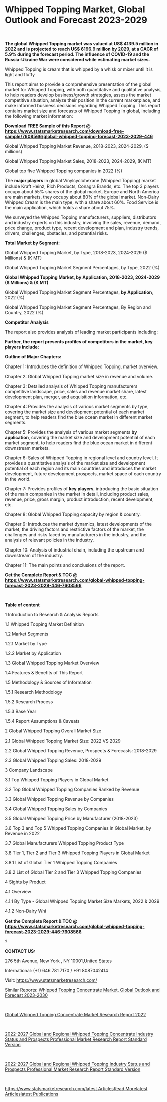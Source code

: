 <h1>Whipped Topping Market, Global Outlook and Forecast 2023-2029</h1><br/><p><strong>The global Whipped Topping market was valued at US$ 4139.5 million in 2022 and is projected to reach US$ 6196.9 million by 2029, at a <strong>CAGR</strong> of 5.9% during the forecast period. The influence of COVID-19 and the Russia-Ukraine War were considered while estimating market sizes.</strong></p>
 
 
 
 <p>Whipped Topping is cream that is whipped by a whisk or mixer until it is light and fluffy</p>
 
 
 
 <p>This report aims to provide a comprehensive presentation of the global market for Whipped Topping, with both quantitative and qualitative analysis, to help readers develop business/growth strategies, assess the market competitive situation, analyze their position in the current marketplace, and make informed business decisions regarding Whipped Topping. This report contains market size and forecasts of Whipped Topping in global, including the following market information:</p>
 
 
 
 <p><strong>Download FREE Sample of this Report @ <a href="https://www.statsmarketresearch.com/download-free-sample/7608566/global-whipped-topping-forecast-2023-2029-446">https://www.statsmarketresearch.com/download-free-sample/7608566/global-whipped-topping-forecast-2023-2029-446</a></strong></p>
 
 
 
 <p>Global Whipped Topping Market Revenue, 2018-2023, 2024-2029, ($ millions)</p>
 
 
 
 <p>Global Whipped Topping Market Sales, 2018-2023, 2024-2029, (K MT)</p>
 
 
 
 <p>Global top five Whipped Topping companies in 2022 (%)</p>
 
 
 
 <p>The <strong>major players</strong> in global Vinylcyclohexane (Whipped Topping) market include Kraft Heinz, Rich Products, Conagra Brands, etc. The top 3 players occupy about 55% shares of the global market. Europe and North America are main markets, they occupy about 80% of the global market. Non-Dairy Whipped Cream is the main type, with a share about 60%. Food Service is the main application, which holds a share about 75%.</p>
 
 
 
 <p>We surveyed the Whipped Topping manufacturers, suppliers, distributors and industry experts on this industry, involving the sales, revenue, demand, price change, product type, recent development and plan, industry trends, drivers, challenges, obstacles, and potential risks.</p>
 
 
 
 <p><strong>Total Market by Segment:</strong></p>
 
 
 
 <p>Global Whipped Topping Market, by Type, 2018-2023, 2024-2029 ($ Millions) & (K MT)</p>
 
 
 
 <p>Global Whipped Topping Market Segment Percentages, by Type, 2022 (%)</p>
 
 
 
 <p><strong>Global Whipped Topping Market, <strong>by Application</strong>, 2018-2023, 2024-2029 ($ Millions) & (K MT)</strong></p>
 
 
 
 <p>Global Whipped Topping Market Segment Percentages, <strong>by Application</strong>, 2022 (%)</p>
 
 
 
 <p>Global Whipped Topping Market Segment Percentages, By Region and Country, 2022 (%)</p>
 
 
 
 <p><strong>Competitor Analysis</strong></p>
 
 
 
 <p>The report also provides analysis of leading market participants including:</p>
 
 
 
 <p><strong>Further, the report presents profiles of competitors in the market, <strong>key players</strong> include:</strong></p>
 
 
 
 <p><strong>Outline of Major Chapters:</strong></p>
 
 
 
 <p>Chapter 1: Introduces the definition of Whipped Topping, market overview.</p>
 
 
 
 <p>Chapter 2: Global Whipped Topping market size in revenue and volume.</p>
 
 
 
 <p>Chapter 3: Detailed analysis of Whipped Topping manufacturers competitive landscape, price, sales and revenue market share, latest development plan, merger, and acquisition information, etc.</p>
 
 
 
 <p>Chapter 4: Provides the analysis of various market segments by type, covering the market size and development potential of each market segment, to help readers find the blue ocean market in different market segments.</p>
 
 
 
 <p>Chapter 5: Provides the analysis of various market segments <strong>by application</strong>, covering the market size and development potential of each market segment, to help readers find the blue ocean market in different downstream markets.</p>
 
 
 
 <p>Chapter 6: Sales of Whipped Topping in regional level and country level. It provides a quantitative analysis of the market size and development potential of each region and its main countries and introduces the market development, future development prospects, market space of each country in the world.</p>
 
 
 
 <p>Chapter 7: Provides profiles of <strong>key players</strong>, introducing the basic situation of the main companies in the market in detail, including product sales, revenue, price, gross margin, product introduction, recent development, etc.</p>
 
 
 
 <p>Chapter 8: Global Whipped Topping capacity by region & country.</p>
 
 
 
 <p>Chapter 9: Introduces the market dynamics, latest developments of the market, the driving factors and restrictive factors of the market, the challenges and risks faced by manufacturers in the industry, and the analysis of relevant policies in the industry.</p>
 
 
 
 <p>Chapter 10: Analysis of industrial chain, including the upstream and downstream of the industry.</p>
 
 
 
 <p>Chapter 11: The main points and conclusions of the report.</p>
 
 
 
 <div><b>Get the Complete Report & TOC @ <a href="https://www.statsmarketresearch.com/global-whipped-topping-forecast-2023-2029-446-7608566">https://www.statsmarketresearch.com/global-whipped-topping-forecast-2023-2029-446-7608566</a></b></div>
 
 
 
 <p><br />
 
 <b>Table of content</b></p>
 
 
 
 <p>1 Introduction to Research & Analysis Reports<br />
 
 1.1 Whipped Topping Market Definition<br />
 
 1.2 Market Segments<br />
 
 1.2.1 Market by Type<br />
 
 1.2.2 Market by Application<br />
 
 1.3 Global Whipped Topping Market Overview<br />
 
 1.4 Features & Benefits of This Report<br />
 
 1.5 Methodology & Sources of Information<br />
 
 1.5.1 Research Methodology<br />
 
 1.5.2 Research Process<br />
 
 1.5.3 Base Year<br />
 
 1.5.4 Report Assumptions & Caveats<br />
 
 2 Global Whipped Topping Overall Market Size<br />
 
 2.1 Global Whipped Topping Market Size: 2022 VS 2029<br />
 
 2.2 Global Whipped Topping Revenue, Prospects & Forecasts: 2018-2029<br />
 
 2.3 Global Whipped Topping Sales: 2018-2029<br />
 
 3 Company Landscape<br />
 
 3.1 Top Whipped Topping Players in Global Market<br />
 
 3.2 Top Global Whipped Topping Companies Ranked by Revenue<br />
 
 3.3 Global Whipped Topping Revenue by Companies<br />
 
 3.4 Global Whipped Topping Sales by Companies<br />
 
 3.5 Global Whipped Topping Price by Manufacturer (2018-2023)<br />
 
 3.6 Top 3 and Top 5 Whipped Topping Companies in Global Market, by Revenue in 2022<br />
 
 3.7 Global Manufacturers Whipped Topping Product Type<br />
 
 3.8 Tier 1, Tier 2 and Tier 3 Whipped Topping Players in Global Market<br />
 
 3.8.1 List of Global Tier 1 Whipped Topping Companies<br />
 
 3.8.2 List of Global Tier 2 and Tier 3 Whipped Topping Companies<br />
 
 4 Sights by Product<br />
 
 4.1 Overview<br />
 
 4.1.1 By Type - Global Whipped Topping Market Size Markets, 2022 & 2029<br />
 
 4.1.2 Non-Dairy Whi</p>
 
 
 
 <div><b>Get the Complete Report & TOC @ <a href="https://www.statsmarketresearch.com/global-whipped-topping-forecast-2023-2029-446-7608566">https://www.statsmarketresearch.com/global-whipped-topping-forecast-2023-2029-446-7608566</a></b></div>
 
 
 
 <p>? </p>
 
 
 
 <p><b>CONTACT US:</b><br />
 
 276 5th Avenue, New York , NY 10001,United States<br />
 
 International: (+1) 646 781 7170 / +91 8087042414<br />
 
 Visit: <a href="https://www.statsmarketresearch.com/">https://www.statsmarketresearch.com/</a><br />
 
 Similar Reports: <a href="https://www.statsmarketresearch.com/global-whipped-topping-forecast-2023-2029-446-7608566">Whipped Topping Concentrate Market, Global Outlook and Forecast 2023-2030</a><br />
 
 <br />
 
 <a href="https://www.statsmarketresearch.com/global-whipped-topping-forecast-2023-2029-446-7608566">Global Whipped Topping Concentrate Market Research Report 2022</a><br />
 
 <br />
 
 <a href="https://www.statsmarketresearch.com/global-whipped-topping-forecast-2023-2029-446-7608566">2022-2027 Global and Regional Whipped Topping Concentrate Industry Status and Prospects Professional Market Research Report Standard Version</a><br />
 
 <br />
 
 <a href="https://www.statsmarketresearch.com/global-whipped-topping-forecast-2023-2029-446-7608566">2022-2027 Global and Regional Whipped Topping Industry Status and Prospects Professional Market Research Report Standard Version</a><br />
 
 <br />
 
 <a href="https://gyeongbokgung.com">https://www.statsmarketresearch.com/</a><a href="https://hallyeomaritime.com">latest Articles</a><a href="https://jingwansa.com">Read More</a><a href="https://nguoiviet.jp/">latest Articles</a><a href="https://www.intelmarketresearch.com/">latest Publications</a></p>